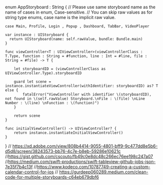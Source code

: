 
enum AppStoryboard : String {
    // Please use same storyboard name as the name of cases in enum, Case-sensitive.
    // You can skip raw values as for string type enums, case name is the implicit raw value.
    
    case Main, Profile, Login , Popup , Dashboard, TabBar, VideoPlayer
    
    var instance : UIStoryboard {
      return UIStoryboard(name: self.rawValue, bundle: Bundle.main)
    }
    
    func viewController<T : UIViewController>(viewControllerClass : T.Type, function : String = #function, line : Int = #line, file : String = #file) -> T {
        
        let storyboardID = (viewControllerClass as UIViewController.Type).storyboardID
         
        guard let scene = instance.instantiateViewController(withIdentifier: storyboardID) as? T else {
            fatalError("ViewController with identifier \(storyboardID), not found in \(self.rawValue) Storyboard.\nFile : \(file) \nLine Number : \(line) \nFunction : \(function)")
        }
        
        return scene
    }
    
    func initialViewController() -> UIViewController? {
        return instance.instantiateInitialViewController()
    }
    
}
// https://xd.adobe.com/view/808b4414-9055-4801-bff9-9c477dd8e5b6-d5d8/screen/38243573-bb76-4c7e-b8eb-59286e10621c
//https://gist.github.com/cscouto/fb49c0e8dc48c266ec76ee198c247a07
//https://medium.com/swift-productions/swift-tableview-github-jobs-json-7e35f7b4c13f
//https://www.kodeco.com/10787749-creating-a-custom-calendar-control-for-ios
// https://gurdeep060289.medium.com/clean-code-for-multiple-storyboards-c64eb679dbf6

